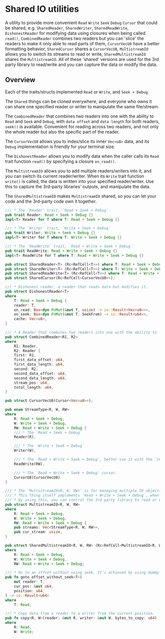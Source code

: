 # Shared IO utilities

A utility to provide more convenient `Read` `Write` `Seek` `Debug` `Cursor` that could be shared, e.g. `SharedReader`, `SharedWriter`, `SharedReadWrite`, `DishonestReader` for modifying data using closures when being called `read()`, `CombinedReader` combines two readers but you can 'slice' the readers to make it only able to read parts of them, `CursorVecU8` have a better formatting behavior, `SharedCursor` shares a `CursorVecU8`, `MultistreamIO` allows you to switch its streams to read or write, `SharedMultistreamIO` shares the `MultistreamIO`. All of these 'shared' versions are used for the 3rd party library to read/write and you can capture the data or modify the data.

## Overview

Each of the traits/structs implemented `Read` or `Write`, and `Seek + Debug`.

The `Shared` things can be cloned everywhere, and everyone who owns it can share one specified reader or writer to manipulate the same file/stream.

The `CombinedReader` that combines two readers into one with the ability to `Read` and `Seek` and `Debug`, with `data offset` and `data length` for both readers, `seek()` is available. Convenient for reading across two readers, and not only the whole reader but also the specific part of the reader.

The `CursorVecU8` allows you to index/slice its inner `Vec<u8>` data, and its `Debug` implementation is friendly for your terminal size.

The `DishonestReader` allows you to modify data when the caller calls its `Read` trait function `read()` by specifying a closure `on_read()`.

The `MultistreamIO` allows you to add multiple readers/writers into it, and you can switch its current reader/writer. When its `Write` trait function `write()` is called, the data is written into your specified reader/writer. Use this to capture the 3rd-party libraries' outputs, and manipulate the data.

The `SharedMultistreamIO` makes `MultistreamIO` shared, so you can let your code and the 3rd-party code own it together.

```rust
/// * The `Reader` trait, `Read + Seek + Debug`
pub trait Reader: Read + Seek + Debug {}
impl<T> Reader for T where T: Read + Seek + Debug {}

/// * The `Writer` trait, `Write + Seek + Debug`
pub trait Writer: Write + Seek + Debug {}
impl<T> Writer for T where T: Write + Seek + Debug {}

/// * The `ReadWrite` trait, `Read + Write + Seek + Debug`
pub trait ReadWrite: Read + Write + Seek + Debug {}
impl<T> ReadWrite for T where T: Read + Write + Seek + Debug {}

pub struct SharedReader<T> (Rc<RefCell<T>>) where T: Read + Seek + Debug;
pub struct SharedWriter<T> (Rc<RefCell<T>>) where T: Write + Seek + Debug;
pub struct SharedReadWrite<T> (Rc<RefCell<T>>) where T: Read + Write + Seek + Debug;
pub struct SharedCursor(Rc<RefCell<CursorVecU8>>);

/// * Dishonest reader, a reader that reads data but modifies it.
pub struct DishonestReader<T>
where
    T: Read + Seek + Debug {
    reader: T,
    on_read: Box<dyn FnMut(&mut T, usize) -> io::Result<Vec<u8>>>,
    on_seek: Box<dyn FnMut(&mut T, SeekFrom) -> io::Result<u64>>,
    cache: Vec<u8>,
}

/// * A Reader that combines two readers into one with the ability to `Read` and `Seek` and `Debug`
pub struct CombinedReader<R1, R2>
where
    R1: Reader,
    R2: Reader {
    first: R1,
    first_data_offset: u64,
    first_data_length: u64,
    second: R2,
    second_data_offset: u64,
    second_data_length: u64,
    stream_pos: u64,
    total_length: u64,
}

pub struct CursorVecU8(Cursor<Vec<u8>>);

pub enum StreamType<R, W, RW>
where
    R: Read + Seek + Debug,
    W: Write + Seek + Debug,
    RW: Read + Write + Seek + Debug {
    /// * The `Read + Seek + Debug`
    Reader(R),

    /// * The `Write + Seek + Debug`
    Writer(W),

    /// * The `Read + Write + Seek + Debug`, better use it with the `tempfile()`
    ReadWrite(RW),

    /// * The `Read + Write + Seek + Debug` cursor.
    CursorU8(CursorVecU8)
}

/// * The `MultistreamIO<R, W, RW>` is for managing multiple IO objects.
/// * This thing itself implements `Read + Write + Seek + Debug`, when these traits methods are called, the selected stream is manipulated.
/// * by using this, you can control the 3rd party library to read or write data from/into different stream objects, and you can manipulate these data or streams.
pub struct MultistreamIO<R, W, RW>
where
    R: Read + Seek + Debug,
    W: Write + Seek + Debug,
    RW: Read + Write + Seek + Debug {
    pub streams: Vec<StreamType<R, W, RW>>,
    pub cur_stream: usize,
}

pub struct SharedMultistreamIO<R, W, RW> (Rc<RefCell<MultistreamIO<R, W, RW>>>)
where
    R: Read + Seek + Debug,
    W: Write + Seek + Debug,
    RW: Read + Write + Seek + Debug;

/// * Go to an offset without using seek. It's achieved by using dummy reads.
pub fn goto_offset_without_seek<T>(
    mut reader: T,
    cur_pos: &mut u64,
    position: u64,
) -> io::Result<u64>
where
    T: Read;

/// * Copy data from a reader to a writer from the current position.
pub fn copy<R, W>(reader: &mut R, writer: &mut W, bytes_to_copy: u64) -> io::Result<()>
where
    R: Read,
    W: Write;
```